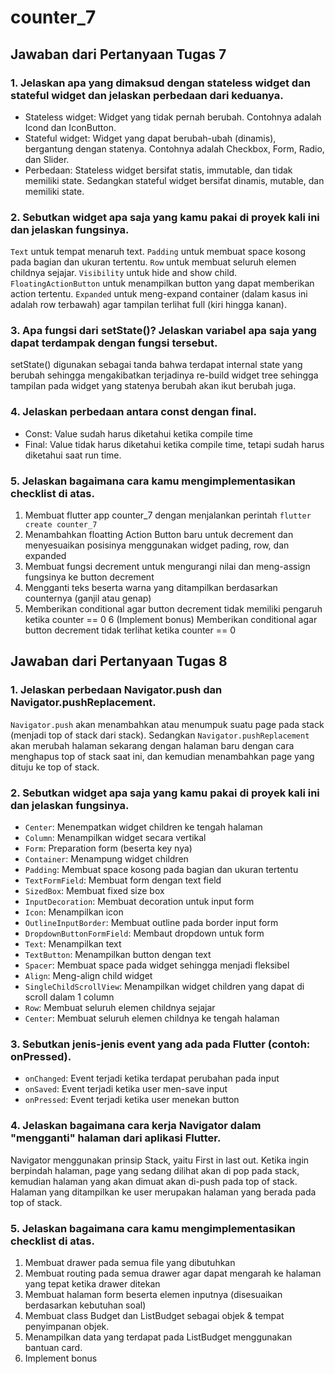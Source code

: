 # counter_7

## Jawaban dari Pertanyaan Tugas 7
### 1. Jelaskan apa yang dimaksud dengan stateless widget dan stateful widget dan jelaskan perbedaan dari keduanya.
- Stateless widget: Widget yang tidak pernah berubah. Contohnya adalah Icond dan IconButton.
- Stateful widget: Widget yang dapat berubah-ubah (dinamis), bergantung dengan statenya. Contohnya adalah Checkbox, Form, Radio, dan Slider.
- Perbedaan: Stateless widget bersifat statis, immutable, dan tidak memiliki state. Sedangkan stateful widget bersifat dinamis, mutable, dan memiliki state.

### 2. Sebutkan widget apa saja yang kamu pakai di proyek kali ini dan jelaskan fungsinya.
`Text` untuk tempat menaruh text. `Padding` untuk membuat space kosong pada bagian dan ukuran tertentu. `Row` untuk membuat seluruh elemen childnya sejajar. `Visibility` untuk hide and show child. `FloatingActionButton` untuk menampilkan button yang dapat memberikan action tertentu. `Expanded` untuk meng-expand container (dalam kasus ini adalah row terbawah) agar tampilan terlihat full (kiri hingga kanan).

### 3. Apa fungsi dari setState()? Jelaskan variabel apa saja yang dapat terdampak dengan fungsi tersebut.
setState() digunakan sebagai tanda bahwa terdapat internal state yang berubah sehingga mengakibatkan terjadinya re-build widget tree sehingga tampilan pada widget yang statenya berubah akan ikut berubah juga.

### 4. Jelaskan perbedaan antara const dengan final.
- Const: Value sudah harus diketahui ketika compile time
- Final: Value tidak harus diketahui ketika compile time, tetapi sudah harus diketahui saat run time.

### 5. Jelaskan bagaimana cara kamu mengimplementasikan checklist di atas.
1. Membuat flutter app counter_7 dengan menjalankan perintah `flutter create counter_7`
2. Menambahkan floatting Action Button baru untuk decrement dan menyesuaikan posisinya menggunakan widget pading, row, dan expanded
3. Membuat fungsi decrement untuk mengurangi nilai dan meng-assign fungsinya ke button decrement
4. Mengganti teks beserta warna yang ditampilkan berdasarkan counternya (ganjil atau genap)
5. Memberikan conditional agar button decrement tidak memiliki pengaruh ketika counter == 0
6 (Implement bonus) Memberikan conditional agar button decrement tidak terlihat ketika counter == 0

## Jawaban dari Pertanyaan Tugas 8
### 1. Jelaskan perbedaan Navigator.push dan Navigator.pushReplacement.
`Navigator.push` akan menambahkan atau menumpuk suatu page pada stack (menjadi top of stack dari stack). Sedangkan `Navigator.pushReplacement` akan merubah halaman sekarang dengan halaman baru dengan cara menghapus top of stack saat ini, dan kemudian menambahkan page yang dituju ke top of stack.

### 2. Sebutkan widget apa saja yang kamu pakai di proyek kali ini dan jelaskan fungsinya.
- `Center`: Menempatkan widget children ke tengah halaman
- `Column`: Menampilkan widget secara vertikal
- `Form`: Preparation form (beserta key nya)
- `Container`: Menampung widget children
- `Padding`: Membuat space kosong pada bagian dan ukuran tertentu
- `TextFormField`: Membuat form dengan text field
- `SizedBox`: Membuat fixed size box
- `InputDecoration`: Membuat decoration untuk input form
- `Icon`: Menampilkan icon
- `OutlineInputBorder`: Membuat outline pada border input form
- `DropdownButtonFormField`: Membaut dropdown untuk form
- `Text`: Menampilkan text
- `TextButton`: Menampilkan button dengan text
- `Spacer`: Membuat space pada widget sehingga menjadi fleksibel
- `Align`: Meng-align child widget
- `SingleChildScrollView`: Menampilkan widget children yang dapat di scroll dalam 1 column
- `Row`: Membuat seluruh elemen childnya sejajar
- `Center`: Membuat seluruh elemen childnya ke tengah halaman

### 3. Sebutkan jenis-jenis event yang ada pada Flutter (contoh: onPressed).
- `onChanged`: Event terjadi ketika terdapat perubahan pada input
- `onSaved`: Event terjadi ketika user men-save input
- `onPressed`: Event terjadi ketika user menekan button

### 4. Jelaskan bagaimana cara kerja Navigator dalam "mengganti" halaman dari aplikasi Flutter.
Navigator menggunakan prinsip Stack, yaitu First in last out. Ketika ingin berpindah halaman, page yang sedang dilihat akan di pop pada stack, kemudian halaman yang akan dimuat akan di-push pada top of stack. Halaman yang ditampilkan ke user merupakan halaman yang berada pada top of stack.

### 5. Jelaskan bagaimana cara kamu mengimplementasikan checklist di atas.
1. Membuat drawer pada semua file yang dibutuhkan
2. Membuat routing pada semua drawer agar dapat mengarah ke halaman yang tepat ketika drawer ditekan
3. Membuat halaman form beserta elemen inputnya (disesuaikan berdasarkan kebutuhan soal)
4. Membuat class Budget dan ListBudget sebagai objek & tempat penyimpanan objek.
5. Menampilkan data yang terdapat pada ListBudget menggunakan bantuan card.
6. Implement bonus